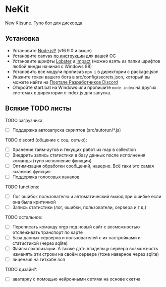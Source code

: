 # NeKit
New Kitsune. Тупо бот для дискорда

## Установка
- Установите [Node.js®](https://nodejs.org/) (v16.9.0 и выше) 
- Установите canvas [по инструкции](https://github.com/Automattic/node-canvas/wiki) для вашей ОС
- Установите шрифты [Lobster](https://fonts.google.com/specimen/Lobster) и [Impact](https://learn.microsoft.com/en-us/typography/font-list/impact) (можно взять из папки шрифтов любой винды начиная с Windows 98)
- Установить все модули прописав `npm i` в директории с package.json
- Укажите токен вашего бота в src/config/secrets.json, который вы можете найти на [Портале Разработчиков Discord](https://discord.com/developers/)
- Откройте start.bat на Windows или пропишите `node index` на других системах в директории с index.js для запуска.

## Всякие TODO листы
TODO загрузчика:
- [ ] Поддержка автозапуска скриптов (src/autorun/*.js)

TODO discord (общение с соц. сетью):
- [ ] Хранение тайм-аутов и текущих работ из map в collection
- [ ] Внедрить запись статистики в базу данных после исполнения команды (тупо исполнение функции)
- [ ] Оптимизация обработки сообщений, наверно. Всё таки это самая юзаемая функция
- [ ] Поддержка голосовых каналов

TODO functions:
- [ ] Лог ошибок пользователю и автоматический выход при ошибке если она была критичной
- [ ] Запись статистики (лог, ошибки, пользователи, сервера и т.д.)

TODO остальное:
- [ ] Переписать команду orgp под новый сайт с возможностью отслеживать транспорт по карте 
- [ ] База данных серверов и пользователей с их настройками и статистикой (через sqlite)
- [ ] Файлы локализации. А также дать владельцу сервера возможность изменять эти строки на своём сервере (тоже наверное через sqlite)
- [ ] лицензия на гитхабе лол

TODO дизайн?:
- [ ] аватарку с помощью нейронными сетями на основе скетча


